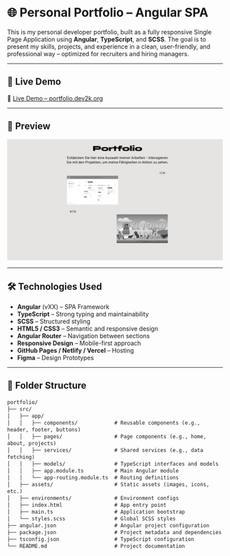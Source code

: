 # 🌐 Personal Portfolio – Angular SPA

This is my personal developer portfolio, built as a fully responsive Single Page Application using **Angular**, **TypeScript**, and **SCSS**. The goal is to present my skills, projects, and experience in a clean, user-friendly, and professional way – optimized for recruiters and hiring managers.

---

## 🚀 Live Demo

🔗 [Live Demo – portfolio.dev2k.org](https://portfolio.dev2k.org)

---

## 📸 Preview

![Portfolio Screenshot](./public/media/preview-portfolio.png)

---

## 🛠️ Technologies Used

- **Angular** (vXX) – SPA Framework
- **TypeScript** – Strong typing and maintainability
- **SCSS** – Structured styling
- **HTML5 / CSS3** – Semantic and responsive design
- **Angular Router** – Navigation between sections
- **Responsive Design** – Mobile-first approach
- **GitHub Pages / Netlify / Vercel** – Hosting
- **Figma** – Design Prototypes

---

## 📁 Folder Structure

```text
portfolio/
├── src/
│   ├── app/
│   │   ├── components/            # Reusable components (e.g., header, footer, buttons)
│   │   ├── pages/                 # Page components (e.g., home, about, projects)
│   │   ├── services/              # Shared services (e.g., data fetching)
│   │   ├── models/                # TypeScript interfaces and models
│   │   ├── app.module.ts          # Main Angular module
│   │   └── app-routing.module.ts  # Routing definitions
│   ├── assets/                    # Static assets (images, icons, etc.)
│   ├── environments/              # Environment configs
│   ├── index.html                 # App entry point
│   ├── main.ts                    # Application bootstrap
│   └── styles.scss                # Global SCSS styles
├── angular.json                   # Angular project configuration
├── package.json                   # Project metadata and dependencies
├── tsconfig.json                  # TypeScript configuration
└── README.md                      # Project documentation


